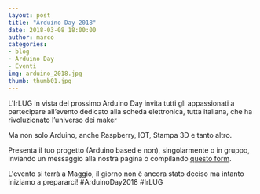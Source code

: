 ```yaml
---
layout: post
title: "Arduino Day 2018"
date: 2018-03-08 18:00:00
author: marco
categories:
- blog
- Arduino Day
- Eventi
img: arduino_2018.jpg
thumb: thumb01.jpg
---
```


L'IrLUG in vista del prossimo Arduino Day invita tutti gli appassionati a partecipare all’evento dedicato alla scheda elettronica, tutta italiana, che ha rivoluzionato l’universo dei maker

<!--more-->

Ma non solo Arduino, anche Raspberry, IOT, Stampa 3D e tanto altro.

Presenta il tuo progetto (Arduino based e non), singolarmente o in gruppo, inviando un messaggio alla nostra pagina o compilando [questo form](https://goo.gl/forms/fwjPDWDbfoTt2cm83).

L'evento si terrà a Maggio, il giorno non è ancora stato deciso ma intanto iniziamo a prepararci! #ArduinoDay2018 #IrLUG
